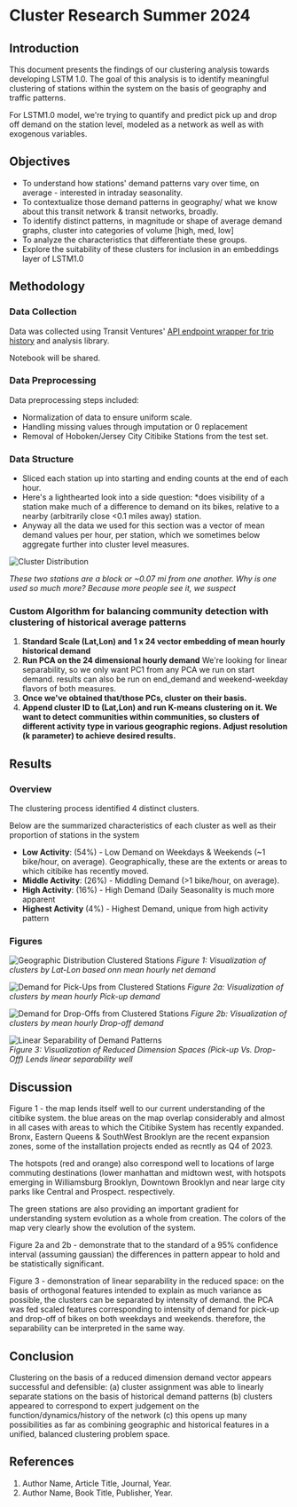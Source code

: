 # Cluster Research Summer 2024

## Introduction

This document presents the findings of our clustering analysis towards developing LSTM 1.0. 
The goal of this analysis is to identify meaningful clustering of stations within the system on the basis of geography and traffic patterns.

For LSTM1.0 model, we're trying to quantify and predict pick up and drop off demand on the station level, modeled as a network as well as with exogenous variables.

## Objectives

- To understand how stations' demand patterns vary over time, on average - interested in intraday seasonality.
- To contextualize those demand patterns in geography/ what we know about this transit network & transit networks, broadly.
- To identify distinct patterns, in magnitude or shape of average demand graphs, cluster into categories of volume [high, med, low]
- To analyze the characteristics that differentiate these groups.
- Explore the suitability of these clusters for inclusion in an embeddings layer of LSTM1.0

## Methodology

### Data Collection

Data was collected using Transit Ventures' [API endpoint wrapper for trip history](https://github.com/pjlanger1/bikeshare_codelib/blob/2bc199b78f185f1234d018b29703b193ecc01de0/model_estimation/v1.0/model_ready_data/data_get.py) and analysis library.

Notebook will be shared.

### Data Preprocessing

Data preprocessing steps included:
- Normalization of data to ensure uniform scale.
- Handling missing values through imputation or 0 replacement
- Removal of Hoboken/Jersey City Citibike Stations from the test set.

### Data Structure
- Sliced each station up into starting and ending counts at the end of each hour.
- Here's a lighthearted look into a side question: *does visibility of a station make much of a difference to demand on its bikes, relative to a nearby (arbitrarily close <0.1 miles away) station.
- Anyway all the data we used for this section was a vector of mean demand values per hour, per station, which we sometimes below aggregate further into cluster level measures.

![Cluster Distribution](/aws_suite/documentation/bin/bshare_psych2.png)
  
  *These two stations are a block or ~0.07 mi from one another. Why is one used so much more? Because more people see it, we suspect*

### Custom Algorithm for balancing community detection with clustering of historical average patterns
1. **Standard Scale (Lat,Lon) and 1 x 24 vector embedding of mean hourly historical demand**
2. **Run PCA on the 24 dimensional hourly demand** We're looking for linear separability, so we only want PC1 from any PCA we run on start demand.
   results can also be run on end_demand and weekend-weekday flavors of both measures.
3. **Once we've obtained that/those PCs, cluster on their basis.**
4. **Append cluster ID to (Lat,Lon) and run K-means clustering on it. We want to detect communities within communities, so clusters of different activity type in various geographic regions. Adjust resolution (k parameter) to achieve desired results.**


## Results

### Overview

The clustering process identified 4 distinct clusters.

Below are the summarized characteristics of each cluster as well as their proportion of stations in the system

- **Low Activity**: (54%) - Low Demand on Weekdays & Weekends (~1 bike/hour, on average). Geographically, these are the extents or areas to which citibike has recently moved.
- **Middle Activity**: (26%) - Middling Demand (>1 bike/hour, on average).
- **High Activity**: (16%) - High Demand (Daily Seasonality is much more apparent
- **Highest Activity** (4%) - Highest Demand, unique from high activity pattern


### Figures

![Geographic Distribution Clustered Stations](/aws_suite/documentation/bin/bikeshare_62024.png)
*Figure 1: Visualization of clusters by Lat-Lon based onn mean hourly net demand*

![Demand for Pick-Ups from Clustered Stations](/aws_suite/documentation/bin/bsharechart1a.png)
*Figure 2a: Visualization of clusters by mean hourly Pick-up demand*

![Demand for Drop-Offs from Clustered Stations](/aws_suite/documentation/bin/bsahrepe2.png)
*Figure 2b: Visualization of clusters by mean hourly Drop-off demand*

![Linear Separability of Demand Patterns](/aws_suite/documentation/bin/bshare_pca.png)  
*Figure 3: Visualization of Reduced Dimension Spaces (Pick-up Vs. Drop-Off) Lends linear separability well*


## Discussion

Figure 1 - the map lends itself well to our current understanding of the citibike system. the blue areas on the map overlap considerably and almost in all cases with areas to which the Citibike System has recently expanded. Bronx, Eastern Queens & SouthWest Brooklyn are the recent expansion zones, some of the installation projects ended as recntly as Q4 of 2023.

The hotspots (red and orange) also correspond well to locations of large commuting destinations (lower manhattan and midtown west, with hotspots emerging in Williamsburg Brooklyn, Downtown Brooklyn and near large city parks like Central and Prospect. respectively. 

The green stations are also providing an important gradient for understanding system evolution as a whole from creation. The colors of the map very clearly show the evolution of the system.

Figure 2a and 2b - demonstrate that to the standard of a 95% confidence interval (assuming gaussian) the differences in pattern appear to hold and be statistically significant.

Figure 3 - demonstration of linear separability in the reduced space: on the basis of orthogonal features intended to explain as much variance as possible, the clusters can be separated by intensity of demand. the PCA was fed scaled features corresponding to intensity of demand for pick-up and drop-off of bikes on both weekdays and weekends.
therefore, the separability can be interpreted in the same way.

## Conclusion

Clustering on the basis of a reduced dimension demand vector appears successful and defensible:
(a) cluster assignment was able to linearly separate stations on the basis of historical demand patterns
(b) clusters appeared to correspond to expert judgement on the function/dynamics/history of the network
(c) this opens up many possibilities as far as combining geographic and historical features in a unified, balanced clustering problem space.

## References

1. Author Name, Article Title, Journal, Year.
2. Author Name, Book Title, Publisher, Year.

